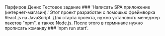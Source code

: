 Парфиров Денис
Тестовое задание ### 'Написать SPA приложение (интернет-магазин).'
Этот проект разработан с помощью фреймворка React.js на JavaScript.
Для старта проекта, нужно установить менеджер пакетов "npm", а также Node.js. После этого в терминале нужно прописать команду ### 'npm run start'.
